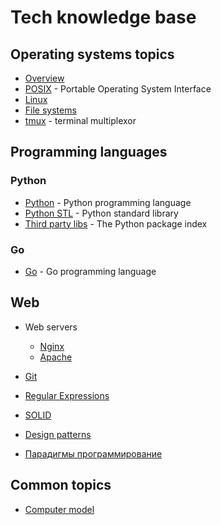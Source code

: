 # Tech knowledge base

## Operating systems topics

- [Overview](operating_systems/overview.md)
- [POSIX](operating_systems/posix.md) - Portable Operating System Interface
- [Linux](operating_systems/linux/index.md)
- [File systems](operating_systems/file_systems/index.md)
- [tmux](operating_systems/tmux.md) - terminal multiplexor

## Programming languages

### Python

- [Python](programming_languages/python/index.md) - Python programming language
- [Python STL](programming_languages/python/stl/index.md) - Python standard library
- [Third party libs](programming_languages/python/third_party/index.md) - The Python package index

### Go

- [Go](programming_languages/go/index.md) - Go programming language

## Web

- Web servers
  - [Nginx](nginx/index.md)
  - [Apache](apache/index.md)


- [Git](git/index.md)
- [Regular Expressions](re/index.md)
- [SOLID](solid/index.md)
- [Design patterns](design_patterns/index.md)
- [Парадигмы программирование](paradigms/index.md)

## Common topics

- [Computer model](common/computer_model.md)
